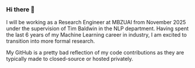 ### Hi there 👋

I will be working as a Research Engineer at MBZUAI from November 2025 under the supervision of Tim Baldwin in the NLP department. Having spent the last 6 years of my Machine Learning career in industry, I am excited to transition into more formal research.

My GitHub is a pretty bad reflection of my code contributions as they are typically made to closed-source or hosted privately.
